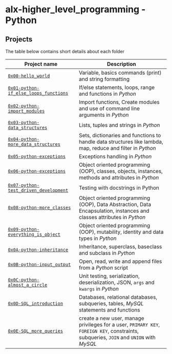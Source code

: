 # alx-higher_level_programming - Python

## Projects
The table below contains short details about each folder

| Project name | Description |
| ------------ | ----------- |
| [`0x00-hello_world`](./0x00-python-hello_world) | Variable, basics commands (print) and string formatting |
| [`0x01-python-if_else_loops_functions`](./0x01-python-if_else_loops_functions) | If/else statements, loops, range and functions in _Python_ |
| [`0x02-python-import_modules`](./0x02-python-import_modules) | Import functions, Create modules and use of command line arguments in _Python_ |
| [`0x03-python-data_structures`](./0x03-python-data_structures) | Lists, tuples and strings in _Python_ |
| [`0x04-python-more_data_structures`](./0x04-python-more_data_structures) | Sets, dictionaries and functions to handle data structures like lambda, map, reduce and filter in _Python_ |
| [`0x05-python-exceptions`](./0x05-python-exceptions) | Exceptions handling in _Python_ |
| [`0x06-python-exceptions`](./0x06-python-classes) | Object oriented programming (OOP), classes, objects, instances, methods and attributes in _Python_ |
| [`0x07-python-test_driven_development`](./0x07-python-test_driven_development) | Testing with docstrings in Python |
| [`0x08-python-more_classes`](./0x08-python-more_classes) | Object oriented programming (OOP), Data Abstraction, Data Encapsulation, instances and classes attributes in _Python_ |
| [`0x09-python-everything_is_object`](./0x09-python-everything_is_object) | Object oriented programming (OOP), mutability, identity and data types in _Python_ |
| [`0x0A-python-inheritance`](./0x0A-python-inheritance) | Inheritance, superclass, baseclass and subclass in _Python_ |
| [`0x0B-python-input_output`](./0x0B-python-input_output) | Open, read, write and append files from a _Python_ script|
| [`0x0C-python-almost_a_circle`](./0x0C-python-almost_a_circle) | Unit testing, serialization, deserialization, JSON, `args` and `kwargs` in _Python_ |
| [`0x0D-SQL_introduction`](./0x0D-SQL_introduction) | Databases, relational databases, subqueries, tables, _MySQL_ statements and functions |
| [`0x0E-SQL_more_queries`](./0x0E-SQL_more_queries) | create a new user, manage privileges for a user, `PRIMARY KEY`, `FOREIGN KEY`, constraints, subqueries, `JOIN` and `UNION` with _MySQL_ |
